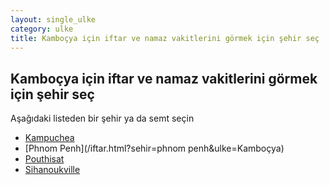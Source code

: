 ```yaml
---
layout: single_ulke
category: ulke
title: Kamboçya için iftar ve namaz vakitlerini görmek için şehir seç
---
```



## Kamboçya için iftar ve namaz vakitlerini görmek için şehir seç

Aşağıdaki listeden bir şehir ya da semt seçin


* [Kampuchea](/iftar.html?sehir=kampuchea&ulke=Kamboçya)
* [Phnom Penh](/iftar.html?sehir=phnom penh&ulke=Kamboçya)
* [Pouthisat](/iftar.html?sehir=pouthisat&ulke=Kamboçya)
* [Sihanoukville](/iftar.html?sehir=sihanoukville&ulke=Kamboçya)
